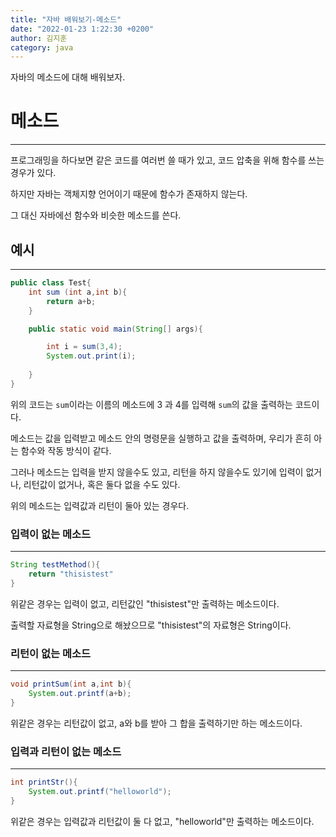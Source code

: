 ```yaml
---
title: "자바 배워보기-메소드"
date: "2022-01-23 1:22:30 +0200"
author: 김지훈
category: java
---
```


자바의 메소드에 대해 배워보자.


메소드
===
***
프로그래밍을 하다보면 같은 코드를 여러번 쓸 때가 있고, 코드 압축을 위해 함수를 쓰는 경우가 있다.

하지만 자바는 객체지향 언어이기 때문에 함수가 존재하지 않는다.

그 대신 자바에선 함수와 비슷한 메소드를 쓴다.

예시
---
***
```java
public class Test{
    int sum (int a,int b){
        return a+b;
    }

    public static void main(String[] args){

        int i = sum(3,4);
        System.out.print(i);
        
    }
}
```
위의 코드는 ```sum```이라는 이름의 메소드에 3 과 4를 입력해 ```sum```의 값을 출력하는 코드이다.


메소드는 값을 입력받고 메소드 안의 명령문을 실행하고 값을 출력하며, 우리가 흔히 아는 함수와 작동 방식이 같다.

그러나 메소드는 입력을 받지 않을수도 있고, 리턴을 하지 않을수도 있기에 입력이 없거나, 리턴값이 없거나, 혹은 둘다 없을 수도 있다.

위의 메소드는 입력값과 리턴이 둘아 있는 경우다.

### 입력이 없는 메소드
***
```java
String testMethod(){
    return "thisistest"
}
```

위같은 경우는 입력이 없고, 리턴값인 "thisistest"만 출력하는 메소드이다.

출력할 자료형을 String으로 해놨으므로 "thisistest"의 자료형은 String이다.
### 리턴이 없는 메소드
***
```java
void printSum(int a,int b){
    System.out.printf(a+b);
}
```
위같은 경우는 리턴값이 없고, a와 b를 받아 그 합을 출력하기만 하는 메소드이다.

### 입력과 리턴이 없는 메소드
***
```java
int printStr(){
    System.out.printf("helloworld");
}
```
위같은 경우는 입력값과 리턴값이 둘 다 없고, "helloworld"만 출력하는 메소드이다.